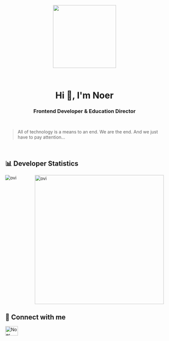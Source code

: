 <p align="center">
  <img src="https://s27389.pcdn.co/wp-content/uploads/2019/08/AdobeStock_244675452.jpeg" height="200"/>
</p>
<br>

<h1 align="center">Hi 👋, I'm Noer</h1>
<h3 align="center"><b>Frontend</b> Developer & <b>Education</b> Director</h3>

<br>

<blockquote>All of technology is a means to an end. We are the end. And we just have to pay attention...</blockquote>

<br>

<section style="margin-bottom: 1rem;">
  <h2 style="margin-bottom: 1rem;">📊 Developer Statistics</h2>
  <article style="display: flex; justify-content: space-between">
    <aside>
      <img src="https://github-readme-stats.vercel.app/api/top-langs?username=NoerGitKat&show_icons=true&locale=en&layout=compact&theme=chartreuse-dark" alt="ovi" />
    </aside>
    <aside>
      <img src="https://github-readme-stats.vercel.app/api?username=NoerGitKat&show_icons=true&locale=en&theme=chartreuse-dark" alt="ovi" width="410" />
    </aside>
  </article>
</section>

<section style="margin-bottom: 1rem;">
  <h2 style="margin-bottom: 1rem;">🤝 Connect with me</h2>
  <aside>
    <a href="https://www.linkedin.com/in/noer-paanakker-731284a1/" target="blank"><img align="center"
        src="https://raw.githubusercontent.com/rahuldkjain/github-profile-readme-generator/master/src/images/icons/Social/linked-in-alt.svg"
        alt="Noer Paanakker" height="30" width="40" />
    </a>
  </aside>
</section>

<!--
**NoerGitKat/NoerGitKat** is a ✨ _special_ ✨ repository because its `README.md` (this file) appears on your GitHub profile.

Here are some ideas to get you started:

- 🔭 I’m currently working on ...
- 🌱 I’m currently learning ...
- 👯 I’m looking to collaborate on ...
- 🤔 I’m looking for help with ...
- 💬 Ask me about ...
- 📫 How to reach me: ...
- 😄 Pronouns: ...
- ⚡ Fun fact: ...
-->
